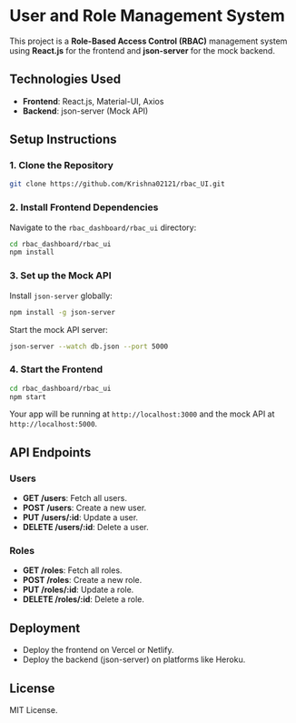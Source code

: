 # User and Role Management System

This project is a **Role-Based Access Control (RBAC)** management system using **React.js** for the frontend and **json-server** for the mock backend.

## Technologies Used

- **Frontend**: React.js, Material-UI, Axios
- **Backend**: json-server (Mock API)

## Setup Instructions

### 1. Clone the Repository

```bash
git clone https://github.com/Krishna02121/rbac_UI.git
```

### 2. Install Frontend Dependencies

Navigate to the `rbac_dashboard/rbac_ui` directory:

```bash
cd rbac_dashboard/rbac_ui
npm install
```

### 3. Set up the Mock API

Install `json-server` globally:

```bash
npm install -g json-server
```

Start the mock API server:

```bash
json-server --watch db.json --port 5000
```

### 4. Start the Frontend

```bash
cd rbac_dashboard/rbac_ui
npm start
```

Your app will be running at `http://localhost:3000` and the mock API at `http://localhost:5000`.

## API Endpoints

### Users

- **GET /users**: Fetch all users.
- **POST /users**: Create a new user.
- **PUT /users/:id**: Update a user.
- **DELETE /users/:id**: Delete a user.

### Roles

- **GET /roles**: Fetch all roles.
- **POST /roles**: Create a new role.
- **PUT /roles/:id**: Update a role.
- **DELETE /roles/:id**: Delete a role.

## Deployment

- Deploy the frontend on Vercel or Netlify.
- Deploy the backend (json-server) on platforms like Heroku.

## License

MIT License.
